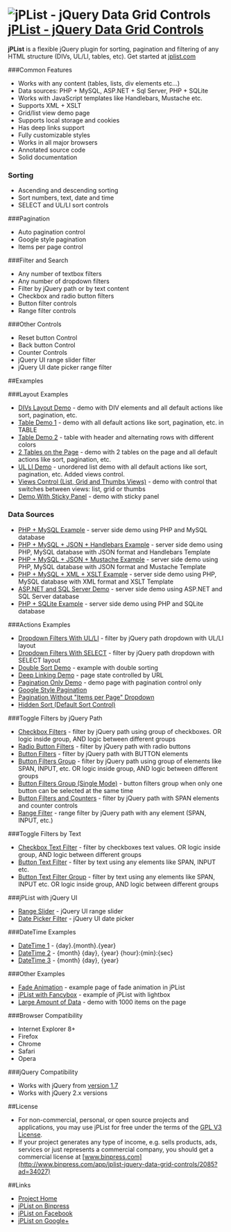 # ![jPList - jQuery Data Grid Controls](http://jplist.com/content/img/common/rocket-50.png) [jPList - jQuery Data Grid Controls](http://jplist.com)


**jPList** is a flexible jQuery plugin for sorting, pagination and filtering of any HTML structure (DIVs, UL/LI, tables, etc). Get started at [jplist.com](http://jplist.com)

###Common Features
- Works with any content (tables, lists, div elements etc...)
- Data sources: PHP + MySQL, ASP.NET + Sql Server, PHP + SQLite
- Works with JavaScript templates like Handlebars, Mustache etc.
- Supports XML + XSLT
- Grid/list view demo page
- Supports local storage and cookies
- Has deep links support
- Fully customizable styles
- Works in all major browsers
- Annotated source code
- Solid documentation

### Sorting
- Ascending and descending sorting
- Sort numbers, text, date and time
- SELECT and UL/LI sort controls

###Pagination
- Auto pagination control
- Google style pagination
- Items per page control

###Filter and Search
- Any number of textbox filters
- Any number of dropdown filters
- Filter by jQuery path or by text content
- Checkbox and radio button filters
- Button filter controls
- Range filter controls

###Other Controls
- Reset button Control
- Back button Control
- Counter Controls
- jQuery UI range slider filter
- jQuery UI date picker range filter

##Examples

###Layout Examples
- [DIVs Layout Demo](http://jplist.com/layoutexamples/div-layout) - demo with DIV elements and all default actions like sort, pagination, etc.
- [Table Demo 1](http://jplist.com/layoutexamples/table-1) - demo with all default actions like sort, pagination, etc. in TABLE
- [Table Demo 2](http://jplist.com/layoutexamples/table-2) - table with header and alternating rows with different colors
- [2 Tables on the Page](http://jplist.com/layoutexamples/two-tables) - demo with 2 tables on the page and all default actions like sort, pagination, etc.
- [UL LI Demo](http://jplist.com/layoutexamples/ul-li) - unordered list demo with all default actions like sort, pagination, etc. Added views control.
- [Views Control (List, Grid and Thumbs Views)](http://jplist.com/layoutexamples/list-grid) - demo with control that switches between views: list, grid or thumbs
- [Demo With Sticky Panel](http://jplist.com/layoutexamples/sticky-panel) - demo with sticky panel

### Data Sources
- [PHP + MySQL Example](http://jplist.com/datasourcesexamples/php-mysql-demo) - server side demo using PHP and MySQL database
- [PHP + MySQL + JSON + Handlebars Example](http://jplist.com/datasourcesexamples/php-mysql-json-handlebars-demo) - server side demo using PHP, MySQL database with JSON format and Handlebars Template
- [PHP + MySQL + JSON + Mustache Example](http://jplist.com/datasourcesexamples/php-mysql-json-mustache-demo) - server side demo using PHP, MySQL database with JSON format and Mustache Template
- [PHP + MySQL + XML + XSLT Example](http://jplist.com/datasourcesexamples/php-mysql-xml-xslt-demo) - server side demo using PHP, MySQL database with XML format and XSLT Template				
- [ASP.NET and SQL Server Demo](http://jplist.com/datasourcesexamples/asp-net-sql-server-demo) - server side demo using ASP.NET and SQL Server database
- [PHP + SQLite Example](http://jplist.com/datasourcesexamples/php-sqlite-demo) - server side demo using PHP and SQLite database

###Actions Examples
- [Dropdown Filters With UL/LI](http://jplist.com/actionsexamples/drop-down-filters-ul-li) - filter by jQuery path dropdown with UL/LI layout
- [Dropdown Filters With SELECT](http://jplist.com/actionsexamples/drop-down-filters-select) - filter by jQuery path dropdown with SELECT layout
- [Double Sort Demo](http://jplist.com/actionsexamples/double-sort) - example with double sorting
- [Deep Linking Demo](http://jplist.com/actionsexamples/deep-linking) - page state controlled by URL
- [Pagination Only Demo](http://jplist.com/actionsexamples/pagination-only-demo) - demo page with pagination control only
- [Google Style Pagination](http://jplist.com/actionsexamples/google-style-pagination)
- [Pagination Without "Items per Page" Dropdown](http://jplist.com/actionsexamples/pagination-without-items-per-page)
- [Hidden Sort (Default Sort Control)](http://jplist.com/actionsexamples/hidden-sort)

###Toggle Filters by jQuery Path
- [Checkbox Filters](jplist.com/togglefilterspathexamples/checkbox-filters) - filter by jQuery path using group of checkboxes. OR logic inside group, AND logic between different groups
- [Radio Button Filters](http://jplist.com/togglefilterspathexamples/radio-buttons-filters) - filter by jQuery path with radio buttons
- [Button Filters](http://jplist.com/togglefilterspathexamples/button-filters-input) - filter by jQuery path with BUTTON elements
- [Button Filters Group](http://jplist.com/togglefilterspathexamples/button-filters-span-group) - filter by jQuery path using group of elements like SPAN, INPUT, etc. OR logic inside group, AND logic between different groups
- [Button Filters Group (Single Mode)](http://jplist.com/togglefilterspathexamples/button-filters-span-group-single-mode) - button filters group when only one button can be selected at the same time
- [Button Filters and Counters](jplist.com/togglefilterspathexamples/button-filters-span) - filter by jQuery path with SPAN elements and counter controls
- [Range Filter](http://jplist.com/togglefilterspathexamples/range-filter) - range filter by jQuery path with any element (SPAN, INPUT, etc.)

###Toggle Filters by Text
- [Checkbox Text Filter](http://jplist.com/togglefilterstextexamples/checkbox-text-filter) - filter by checkboxes text values. OR logic inside group, AND logic between different groups
- [Button Text Filter](http://jplist.com/togglefilterstextexamples/button-text-filter) - filter by text using any elements like SPAN, INPUT etc.
- [Button Text Filter Group](http://jplist.com/togglefilterstextexamples/button-text-filter-group) - filter by text using any elements like SPAN, INPUT etc. OR logic inside group, AND logic between different groups

###jPList with jQuery UI
- [Range Slider](http://jplist.com/jqueryuiexamples/range-slider) - jQuery UI range slider
- [Date Picker Filter](http://jplist.com/jqueryuiexamples/date-picker-range-filter) - jQuery UI date picker

###DateTime Examples
- [DateTime 1](http://jplist.com/datetimeexamples/datetime-1) - {day}.{month}.{year}
- [DateTime 2](http://jplist.com/datetimeexamples/datetime-2) - {month} {day}, {year} {hour}:{min}:{sec}
- [DateTime 3](http://jplist.com/datetimeexamples/datetime-3) - {month} {day}, {year}

###Other Examples
- [Fade Animation](jplist.com/otherexamples/fade-animation) - example page of fade animation in jPList
- [jPList with Fancybox](http://jplist.com/otherexamples/jplist-with-fancybox) - example of jPList with lightbox
- [Large Amount of Data](jplist.com/otherexamples/large-amount-of-data-demo) - demo with 1000 items on the page

###Browser Compatibility
- Internet Explorer 8+
- Firefox
- Chrome
- Safari
- Opera

###jQuery Compatibility
- Works with jQuery from [version 1.7](http://code.jquery.com/jquery-1.7.min.js)
- Works with jQuery 2.x versions

##License
- For non-commercial, personal, or open source projects and applications, 
you may use jPList for free under the terms of the [GPL V3 License](https://gnu.org/licenses/gpl.html). 
- If your project generates any type of income, e.g. sells products, ads, services or just represents a commercial company, you should get a commercial license at [www.binpress.com](http://www.binpress.com/app/jplist-jquery-data-grid-controls/2085?ad=34027)

##Links
- [Project Home](http://jplist.com)
- [jPList on Binpress](http://www.binpress.com/app/jplist-jquery-data-grid-controls/2085)
- [jPList on Facebook](https://www.facebook.com/jplist)
- [jPList on Google+](https://plus.google.com/+Jplistjs)